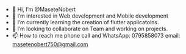 - 👋 Hi, I’m @MaseteNobert
- 👀 I’m interested in Web development and Mobile development 
- 🌱 I’m currently learning the creation of flutter applicatoins.
- 💞️ I’m looking to collaborate on Team and working on projects.
- 📫 How to reach me phone call and WhatsApp: 0795858073 email: masetenobert750@gmail.com

<!---
MaseteNobert/MaseteNobert is a ✨ special ✨ repository because its `README.md` (this file) appears on your GitHub profile.
You can click the Preview link to take a look at your changes.
--->
